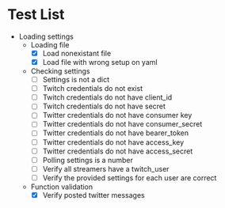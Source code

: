 # Test List

- Loading settings
  - Loading file
    - [x] Load nonexistant file
    - [x] Load file with wrong setup on yaml
  - Checking settings 
    - [ ] Settings is not a dict
    - [ ] Twitch credentials do not exist
    - [ ] Twitch credentials do not have client_id
    - [ ] Twitch credentials do not have secret
    - [ ] Twitter credentials do not have consumer key
    - [ ] Twitter credentials do not have consumer_secret
    - [ ] Twitter credentials do not have bearer_token
    - [ ] Twitter credentials do not have access_key
    - [ ] Twitter credentials do not have access_secret
    - [ ] Polling settings is a number
    - [ ] Verify all streamers have a twitch_user
    - [ ] Verify the provided settings for each user are correct
  - Function validation
    - [X] Verify posted twitter messages